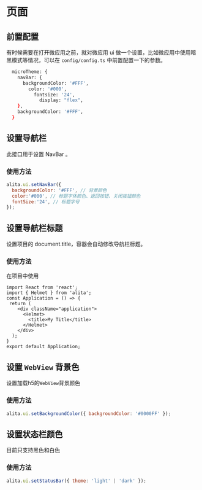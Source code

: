 # 页面

## 前置配置

有时候需要在打开微应用之前，就对微应用 ui 做一个设置，比如微应用中使用暗黑模式等情况，可以在 `config/config.ts` 中前置配置一下的参数。

```bash
  microTheme: {
    navBar: {
      backgroundColor: '#FFF',
        color: '#000',
          fontsize: '24',
            display: "flex",
    },
    backgroundColor: '#FFF',
  }
```

## 设置导航栏

此接口用于设置 NavBar 。

### 使用方法

```js
alita.ui.setNavBar({
  backgroundColor: '#FFF', // 背景颜色
  color:'#000', // 标题字体颜色、返回按钮、关闭按钮颜色
  fontSize:'24', // 标题字号
});
```

## 设置导航栏标题

设置项目的 document.title，容器会自动修改导航栏标题。

### 使用方法

在项目中使用

```
import React from 'react';
import { Helmet } from 'alita';
const Application = () => {
 return (
    <div className="application">
      <Helmet>
        <title>My Title</title>
      </Helmet>
    </div>
  );
}
export default Application;
```

## 设置 `WebView` 背景色

设置加载h5的`WebView`背景颜色

### 使用方法

```js
alita.ui.setBackgroundColor({ backgroundColor: '#0000FF' });
```

## 设置状态栏颜色

目前只支持黑色和白色

### 使用方法

```js
alita.ui.setStatusBar({ theme: 'light' | 'dark' });
```